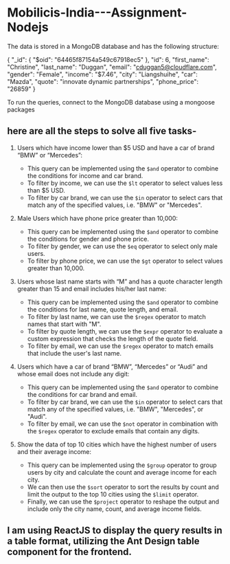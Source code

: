 # Mobilicis-India---Assignment-Nodejs
The data is stored in a MongoDB database and has the following structure:


{
  "_id": {
    "$oid": "64465f87154a549c67918ec5"
  },
  "id": 6,
  "first_name": "Christine",
  "last_name": "Duggan",
  "email": "cduggan5@cloudflare.com",
  "gender": "Female",
  "income": "$7.46",
  "city": "Liangshuihe",
  "car": "Mazda",
  "quote": "innovate dynamic partnerships",
  "phone_price": "26859"
}

To run the queries, connect to the MongoDB database using a mongoose packages

## here are all the steps to solve all five tasks-

1. Users which have income lower than $5 USD and have a car of brand “BMW” or “Mercedes”:
    - This query can be implemented using the `$and` operator to combine the conditions for income and car brand.
    - To filter by income, we can use the `$lt` operator to select values less than $5 USD.
    - To filter by car brand, we can use the `$in` operator to select cars that match any of the specified values, i.e. "BMW" or "Mercedes".

2. Male Users which have phone price greater than 10,000:
    - This query can be implemented using the `$and` operator to combine the conditions for gender and phone price.
    - To filter by gender, we can use the `$eq` operator to select only male users.
    - To filter by phone price, we can use the `$gt` operator to select values greater than 10,000.

3. Users whose last name starts with “M” and has a quote character length greater than 15 and email includes his/her last name:
    - This query can be implemented using the `$and` operator to combine the conditions for last name, quote length, and email.
    - To filter by last name, we can use the `$regex` operator to match names that start with "M".
    - To filter by quote length, we can use the `$expr` operator to evaluate a custom expression that checks the length of the quote field.
    - To filter by email, we can use the `$regex` operator to match emails that include the user's last name.

4. Users which have a car of brand “BMW”, “Mercedes” or “Audi” and whose email does not include any digit:
    - This query can be implemented using the `$and` operator to combine the conditions for car brand and email.
    - To filter by car brand, we can use the `$in` operator to select cars that match any of the specified values, i.e. "BMW", "Mercedes", or "Audi".
    - To filter by email, we can use the `$not` operator in combination with the `$regex` operator to exclude emails that contain any digits.

5. Show the data of top 10 cities which have the highest number of users and their average income:
    - This query can be implemented using the `$group` operator to group users by city and calculate the count and average income for each city.
    - We can then use the `$sort` operator to sort the results by count and limit the output to the top 10 cities using the `$limit` operator.
    - Finally, we can use the `$project` operator to reshape the output and include only the city name, count, and average income fields.

## I am using ReactJS to display the query results in a table format, utilizing the Ant Design table component for the frontend.
